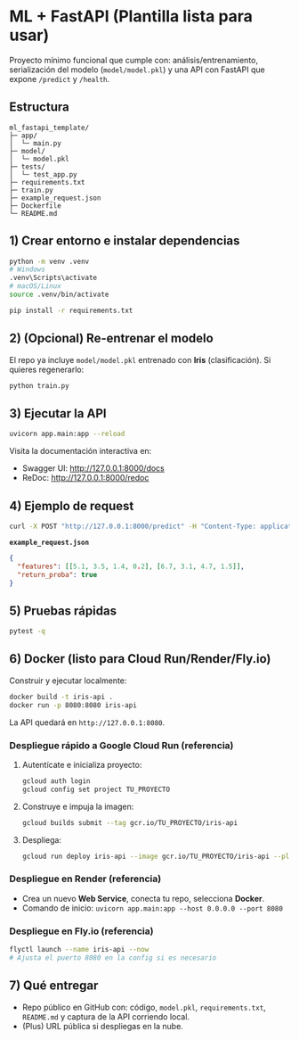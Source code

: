 # ML + FastAPI (Plantilla lista para usar)

Proyecto mínimo funcional que cumple con: análisis/entrenamiento, serialización del modelo (`model/model.pkl`) y una API con FastAPI que expone `/predict` y `/health`.

## Estructura
```
ml_fastapi_template/
├─ app/
│  └─ main.py
├─ model/
│  └─ model.pkl
├─ tests/
│  └─ test_app.py
├─ requirements.txt
├─ train.py
├─ example_request.json
├─ Dockerfile
└─ README.md
```

## 1) Crear entorno e instalar dependencias
```bash
python -m venv .venv
# Windows
.venv\Scripts\activate
# macOS/Linux
source .venv/bin/activate

pip install -r requirements.txt
```

## 2) (Opcional) Re-entrenar el modelo
El repo ya incluye `model/model.pkl` entrenado con **Iris** (clasificación). Si quieres regenerarlo:
```bash
python train.py
```

## 3) Ejecutar la API
```bash
uvicorn app.main:app --reload
```
Visita la documentación interactiva en:
- Swagger UI: http://127.0.0.1:8000/docs
- ReDoc: http://127.0.0.1:8000/redoc

## 4) Ejemplo de request
```bash
curl -X POST "http://127.0.0.1:8000/predict" -H "Content-Type: application/json" -d @example_request.json
```

**`example_request.json`**
```json
{
  "features": [[5.1, 3.5, 1.4, 0.2], [6.7, 3.1, 4.7, 1.5]],
  "return_proba": true
}
```

## 5) Pruebas rápidas
```bash
pytest -q
```

## 6) Docker (listo para Cloud Run/Render/Fly.io)
Construir y ejecutar localmente:
```bash
docker build -t iris-api .
docker run -p 8080:8080 iris-api
```
La API quedará en `http://127.0.0.1:8080`.

### Despliegue rápido a Google Cloud Run (referencia)
1. Autentícate e inicializa proyecto:
   ```bash
   gcloud auth login
   gcloud config set project TU_PROYECTO
   ```
2. Construye e impuja la imagen:
   ```bash
   gcloud builds submit --tag gcr.io/TU_PROYECTO/iris-api
   ```
3. Despliega:
   ```bash
   gcloud run deploy iris-api --image gcr.io/TU_PROYECTO/iris-api --platform managed --allow-unauthenticated --region us-central1 --port 8080
   ```

### Despliegue en Render (referencia)
- Crea un nuevo **Web Service**, conecta tu repo, selecciona **Docker**.
- Comando de inicio: `uvicorn app.main:app --host 0.0.0.0 --port 8080`

### Despliegue en Fly.io (referencia)
```bash
flyctl launch --name iris-api --now
# Ajusta el puerto 8080 en la config si es necesario
```

## 7) Qué entregar
- Repo público en GitHub con: código, `model.pkl`, `requirements.txt`, `README.md` y captura de la API corriendo local.
- (Plus) URL pública si despliegas en la nube.